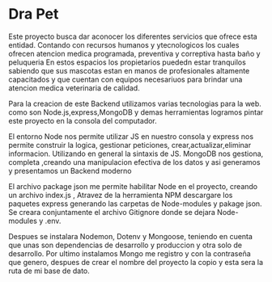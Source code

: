 <h1>Dra Pet </h2>


<p> Este proyecto busca dar aconocer los diferentes servicios que ofrece esta entidad. Contando con recursos humanos y ytecnologicos los cuales ofrecen atencion medica programada, preventiva y correptiva hasta  baño y peluqueria En estos espacios los propietarios puededn estar tranquilos sabiendo que sus mascotas estan en manos de profesionales altamente capacitados y que cuentan con equipos necesariuos para brindar una atencion medica veterinaria de calidad.</p>



<p>Para la creacion de este Backend utilizamos varias tecnologias para la web. como son Node.js,express,MongoDB y demas herramientas logramos pintar este proyecto en la consola del computador.</p>



 <p>El entorno Node nos permite utilizar JS en nuestro consola y express nos permite construir la logica, gestionar peticiones, crear,actualizar,eliminar informacion.  Utilizando en general la sintaxis de JS.  MongoDB nos gestiona, completa ,creando una manipulacion efectiva de los datos y asi generamos y presentamos  un Backend moderno</p>

<p>El archivo package json me permite habilitar Node en el proyecto, creando un archivo index.js , Atravez de la herramienta NPM descargare los paquetes express generando las carpetas de Node-modules y pakage json.
Se creara conjuntamente el archivo Gitignore donde se dejara Node-modules y .env.</p>

<p>Despues se instalara Nodemon, Dotenv y Mongoose, teniendo en cuenta que unas son dependencias de desarrollo y produccion  y otra solo de desarrollo. Por ultimo instalamos Mongo me registro y con la contraseña que genero, despues de crear el nombre del proyecto la copio y esta sera la ruta de mi base de dato.</p>